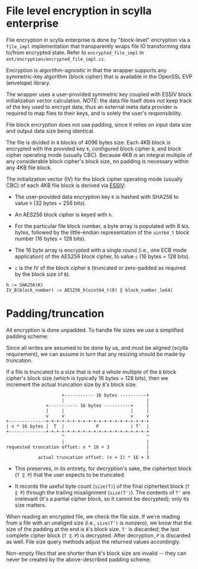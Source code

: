 File level encryption in scylla enterprise
==========================================

File encryption in scylla enterprise is done by "block-level" encryption via a `file_impl` implementation that transparently wraps file IO transforming data
to/from encrypted state. Refer to `encrypted_file_impl` in `ent/encryption/encrypted_file_impl.cc`.

Encryption is algorithm-agnostic in that the wrapper supports any symmetric-key algorithm (block cipher) that is available in the OpenSSL EVP (envelope)
library.

The wrapper uses a user-provided symmetric key coupled with ESSIV block initialization vector calculation. *NOTE*: the data file itself does *not* keep track of
the key used to encrypt data, thus an external meta data provider is required to map files to their keys, and is solely the user's responsibility.

File block encryption does not use padding, since it relies on input data size and output data size being identical.

The file is divided in `N` blocks of 4096 bytes size. Each 4KB block is encrypted with the provided key `K`, configured block cipher `B`, and block cipher
operating mode (usually CBC). Because 4KB is an integral multiple of any considerable block cipher's block size, no padding is necessary within any 4KB file
block.

The initialization vector (IV) for the block cipher operating mode (usually CBC) of each 4KB file block is derived via
[ESSIV](https://en.wikipedia.org/wiki/Disk_encryption_theory#Encrypted_salt-sector_initialization_vector_(ESSIV)):

- The user-provided data encryption key `K` is hashed with SHA256 to value `h` (32 bytes = 256 bits).

- An AES256 block cipher is keyed with `h`.

- For the particular file block number, a byte array is populated with 8 `NUL` bytes, followed by the little-endian representation of the `uint64_t` block
  number (16 bytes = 128 bits).

- The 16 byte array is encrypted with a single round (i.e., one ECB mode application) of the AES256 block cipher, to value `c` (16 bytes = 128 bits).

- `c` is the IV of the block cipher `B` (truncated or zero-padded as required by the block size of `B`).

```
h := SHA256(K)
IV_B(block_number) := AES256_h(uint64_t(0) ‖ block_number_le64)
```


Padding/truncation
==================

All encryption is done unpadded. To handle file sizes we use a simplified padding scheme:

Since all writes are assumed to be done by us, and must be aligned (scylla requirement), we can assume in turn that any resizing should be made by truncation.

If a file is truncated to a size that is not a whole multiple of the `B` block cipher's block size (which is typically 16 bytes = 128 bits), then we increment
the actual truncation size by `B`'s block size.


```
                     +----------- 16 bytes ----------+
                     |                               |
               +----------- 16 bytes ----------+     |
               |     |                         |     |
               v     v                         v     v
+--------------+-+-+-+-+-+-+-+-+-+-+-+-+-+-+-+-+-+-+-+
| n * 16 bytes |  T  |            P            | T'  |
+--------------+-+-+-+-+-+-+-+-+-+-+-+-+-+-+-+-+-+-+-+
                     ^                               ^
                     |                               |
requested truncation offset: n * 16 + 3              |
                                                     |
            actual truncation offset: (n + 1) * 16 + 3

```

- This preserves, in its entirety, for decryption's sake, the ciphertext block (`T ‖ P`) that the user expects to be truncated.

- It records the useful byte count (`size(T)`) of the final ciphertext block (`T ‖ P`) through the trailing misalignment (`size(T')`). The contents of `T'` are
  irrelevant (it's a partial cipher block, so it cannot be decrypted); only its size matters.

When reading an encrypted file, we check the file size. If we're reading from a file with an unaliged size (i.e., `size(T')` is nonzero), we know that the size
of the padding at the end is `B`'s block size. `T'` is discarded; the last complete cipher block (`T ‖ P`) is decrypted. After decryption, `P` is discarded as
well. File size query methods adjust the returned values accordingly.

Non-empty files that are shorter than `B`'s block size are invalid -- they can never be created by the above-described padding scheme.
